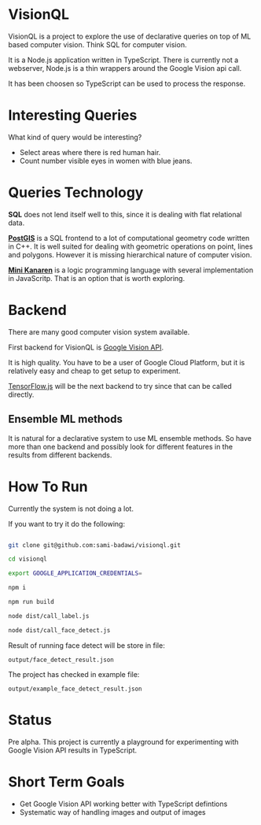 # VisionQL #

VisionQL is a project to explore the use of declarative queries on top of ML based computer vision. Think SQL for computer vision. 

It is a Node.js application written in TypeScript. 
There is currently not a webserver, Node.js is a thin wrappers around the Google Vision api call. 

It has been choosen so TypeScript can be used to process the response.

# Interesting Queries #

What kind of query would be interesting?

* Select areas where there is red human hair.
* Count number visible eyes in women with blue jeans.

# Queries Technology #

**SQL** does not lend itself well to this, since it is dealing with flat relational data.

[**PostGIS**](https://postgis.net) is a SQL frontend to a lot of computational geometry code written in C++. It is well suited for dealing with geometric operations on point, lines and polygons. However it is missing hierarchical nature of computer vision.

[**Mini Kanaren**](https://en.wikipedia.org/wiki/MiniKanren) is a logic programming language with several implementation in JavaScritp. That is an option that is worth exploring.


# Backend #

There are many good computer vision system available.

First backend for VisionQL is [Google Vision API](https://cloud.google.com/vision/).

It is high quality. You have to be a user of Google Cloud Platform, but it is relatively easy and cheap to get setup to experiment.

[TensorFlow.js](https://js.tensorflow.org/) will be the next backend to try since that can be called directly.

## Ensemble ML methods ##

It is natural for a declarative system to use ML ensemble methods. So have more than one backend and possibly look for different features in the results from different backends.


# How To Run #

Currently the system is not doing a lot.

If you want to try it do the following:

``` bash

git clone git@github.com:sami-badawi/visionql.git

cd visionql

export GOOGLE_APPLICATION_CREDENTIALS=

npm i

npm run build

node dist/call_label.js 

node dist/call_face_detect.js

```

Result of running face detect will be store in file:

`output/face_detect_result.json`

The project has checked in example file:

`output/example_face_detect_result.json`


# Status #

Pre alpha.
This project is currently a playground for experimenting with Google Vision API results in TypeScript.

# Short Term Goals #

* Get Google Vision API working better with TypeScript defintions
* Systematic way of handling images and output of images
